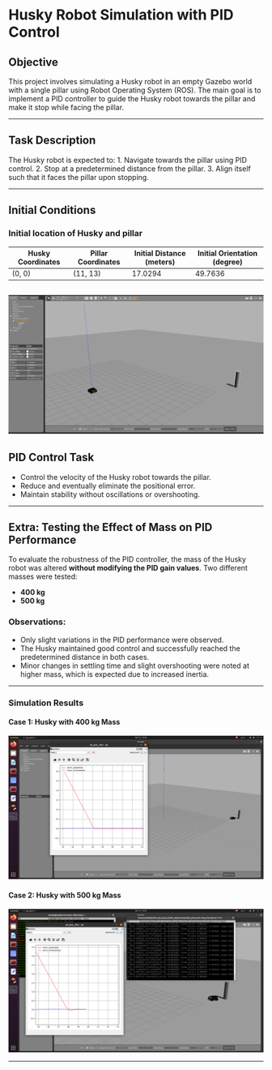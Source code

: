 # Husky Robot Simulation with PID Control

## Objective

This project involves simulating a Husky robot in an empty Gazebo world with a single pillar using Robot Operating System (ROS). The main goal is to implement a PID controller to guide the Husky robot towards the pillar and make it stop while facing the pillar. 

---

## Task Description

The Husky robot is expected to:
    1. Navigate towards the pillar using PID control.
    2. Stop at a predetermined distance from the pillar.
    3. Align itself such that it faces the pillar upon stopping.

---

## Initial Conditions

### Initial location of Husky and pillar

| Husky Coordinates | Pillar Coordinates | Initial Distance (meters) | Initial Orientation (degree) |
|-------------------|-------------------|---------------------------|-----------------------------|
| (0, 0)            | (11, 13)          | 17.0294                   | 49.7636                     |

![Initial Conditions](assets/inital.png)
---

## PID Control Task
- Control the velocity of the Husky robot towards the pillar.
- Reduce and eventually eliminate the positional error.
- Maintain stability without oscillations or overshooting.

---

## Extra: Testing the Effect of Mass on PID Performance

To evaluate the robustness of the PID controller, the mass of the Husky robot was altered **without modifying the PID gain values**. Two different masses were tested:

- **400 kg**
- **500 kg**

### Observations:
- Only slight variations in the PID performance were observed.
- The Husky maintained good control and successfully reached the predetermined distance in both cases.
- Minor changes in settling time and slight overshooting were noted at higher mass, which is expected due to increased inertia.

---

### Simulation Results

#### Case 1: Husky with 400 kg Mass
![Husky with 400kg](assets/400.png)

#### Case 2: Husky with 500 kg Mass
![Husky with 500kg](assets/500.png)

---
